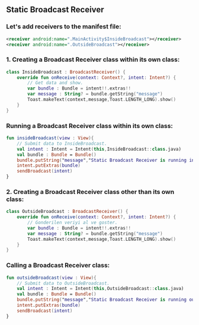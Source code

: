 ## Static Broadcast Receiver
### Let's add receivers to the manifest file:
```xml
<receiver android:name=".MainActivity$InsideBroadcast"></receiver>
<receiver android:name=".OutsideBroadcast"></receiver>
```
### 1. Creating a Broadcast Receiver class within its own class:
```kotlin
class InsideBroadcast : BroadcastReceiver() {
    override fun onReceive(context: Context?, intent: Intent?) {
        // Get data and show.
        var bundle : Bundle = intent!!.extras!!
        var message : String? = bundle.getString("message")
        Toast.makeText(context,message,Toast.LENGTH_LONG).show()
    }
}
```
### Running a Broadcast Receiver class within its own class:
```kotlin
fun insideBroadcast(view : View){
    // Submit data to InsideBroadcast.
    val intent : Intent = Intent(this,InsideBroadcast::class.java)
    val bundle : Bundle = Bundle()
    bundle.putString("message","Static Broadcast Receiver is running inside the Class...")
    intent.putExtras(bundle)
    sendBroadcast(intent)
}
```
### 2. Creating a Broadcast Receiver class other than its own class:
```kotlin
class OutsideBroadcast : BroadcastReceiver() {
    override fun onReceive(context: Context?, intent: Intent?) {
        // Gonderilen veriyi al ve goster.
        var bundle : Bundle = intent!!.extras!!
        var message : String? = bundle.getString("message")
        Toast.makeText(context,message,Toast.LENGTH_LONG).show()
    }
}
```
### Calling a Broadcast Receiver class:
```kotlin
fun outsideBroadcast(view : View){
    // Submit data to OutsideBroadcast.
    val intent : Intent = Intent(this,OutsideBroadcast::class.java)
    val bundle : Bundle = Bundle()
    bundle.putString("message","Static Broadcast Receiver is running outside the Class...")
    intent.putExtras(bundle)
    sendBroadcast(intent)
}
```
